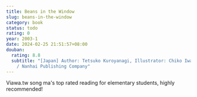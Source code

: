 ```yaml
---
title: Beans in the Window
slug: beans-in-the-window
category: book
status: todo
rating: 0
year: 2003-1
date: 2024-02-25 21:51:57+08:00
douban:
  rating: 8.8
  subtitle: "[Japan] Author: Tetsuko Kuroyanagi, Illustrator: Chiko Iwasaki / 2003
    / Nanhai Publishing Company"
---
```


Viawa.tw song ma's top rated reading for elementary students, highly recommended!
